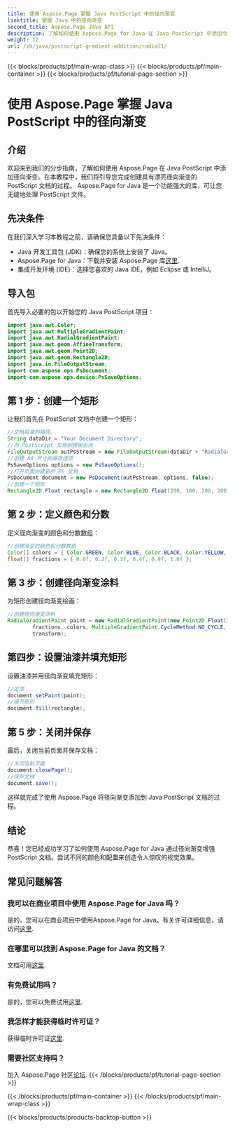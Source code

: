 ```yaml
---
title: 使用 Aspose.Page 掌握 Java PostScript 中的径向渐变
linktitle: 掌握 Java 中的径向渐变
second_title: Aspose.Page Java API
description: 了解如何使用 Aspose.Page for Java 在 Java PostScript 中添加令人惊叹的径向渐变。通过此分步指南提升您的 PostScript 文档。
weight: 12
url: /zh/java/postscript-gradient-addition/radial1/
---
```


{{< blocks/products/pf/main-wrap-class >}}
{{< blocks/products/pf/main-container >}}
{{< blocks/products/pf/tutorial-page-section >}}

# 使用 Aspose.Page 掌握 Java PostScript 中的径向渐变

## 介绍
欢迎来到我们的分步指南，了解如何使用 Aspose.Page 在 Java PostScript 中添加径向渐变。在本教程中，我们将引导您完成创建具有漂亮径向渐变的 PostScript 文档的过程。 Aspose.Page for Java 是一个功能强大的库，可让您无缝地处理 PostScript 文件。
## 先决条件
在我们深入学习本教程之前，请确保您具备以下先决条件：
- Java 开发工具包 (JDK)：确保您的系统上安装了 Java。
-  Aspose.Page for Java：下载并安装 Aspose.Page 库[这里](https://releases.aspose.com/page/java/).
- 集成开发环境 (IDE)：选择您喜欢的 Java IDE，例如 Eclipse 或 IntelliJ。
## 导入包
首先导入必要的包以开始您的 Java PostScript 项目：
```java
import java.awt.Color;
import java.awt.MultipleGradientPaint;
import java.awt.RadialGradientPaint;
import java.awt.geom.AffineTransform;
import java.awt.geom.Point2D;
import java.awt.geom.Rectangle2D;
import java.io.FileOutputStream;
import com.aspose.eps.PsDocument;
import com.aspose.eps.device.PsSaveOptions;
```
## 第 1 步：创建一个矩形
让我们首先在 PostScript 文档中创建一个矩形：
```java
//文档目录的路径。
String dataDir = "Your Document Directory";
//为 PostScript 文档创建输出流
FileOutputStream outPsStream = new FileOutputStream(dataDir + "RadialGradient1_outPS.ps");
//创建 A4 尺寸的保存选项
PsSaveOptions options = new PsSaveOptions();
//打开页面创建新的 PS 文档
PsDocument document = new PsDocument(outPsStream, options, false);
//创建一个矩形
Rectangle2D.Float rectangle = new Rectangle2D.Float(200, 100, 200, 200);
```
## 第 2 步：定义颜色和分数
定义径向渐变的颜色和分数数组：
```java
//创建渐变的颜色和分数数组
Color[] colors = { Color.GREEN, Color.BLUE, Color.BLACK, Color.YELLOW, new Color(245, 245, 220), Color.RED };
float[] fractions = { 0.0f, 0.2f, 0.3f, 0.4f, 0.9f, 1.0f };
```
## 第 3 步：创建径向渐变涂料
为矩形创建径向渐变绘画：
```java
//创建径向渐变涂料
RadialGradientPaint paint = new RadialGradientPaint(new Point2D.Float(300, 200), 100, new Point2D.Float(300, 200),
        fractions, colors, MultipleGradientPaint.CycleMethod.NO_CYCLE, MultipleGradientPaint.ColorSpaceType.SRGB,
        transform);
```
## 第四步：设置油漆并填充矩形
设置油漆并用径向渐变填充矩形：
```java
//定漆
document.setPaint(paint);
//填充矩形
document.fill(rectangle);
```
## 第 5 步：关闭并保存
最后，关闭当前页面并保存文档：
```java
//关闭当前页面
document.closePage();
//保存文档
document.save();
```
这样就完成了使用 Aspose.Page 将径向渐变添加到 Java PostScript 文档的过程。
## 结论
恭喜！您已经成功学习了如何使用 Aspose.Page for Java 通过径向渐变增强 PostScript 文档。尝试不同的颜色和配置来创造令人惊叹的视觉效果。
## 常见问题解答
### 我可以在商业项目中使用 Aspose.Page for Java 吗？
是的，您可以在商业项目中使用Aspose.Page for Java。有关许可详细信息，请访问[这里](https://purchase.aspose.com/buy).
### 在哪里可以找到 Aspose.Page for Java 的文档？
文档可用[这里](https://reference.aspose.com/page/java/).
### 有免费试用吗？
是的，您可以免费试用[这里](https://releases.aspose.com/).
### 我怎样才能获得临时许可证？
获得临时许可证[这里](https://purchase.aspose.com/temporary-license/).
### 需要社区支持吗？
加入 Aspose.Page 社区[论坛](https://forum.aspose.com/c/page/39).
{{< /blocks/products/pf/tutorial-page-section >}}

{{< /blocks/products/pf/main-container >}}
{{< /blocks/products/pf/main-wrap-class >}}

{{< blocks/products/products-backtop-button >}}

